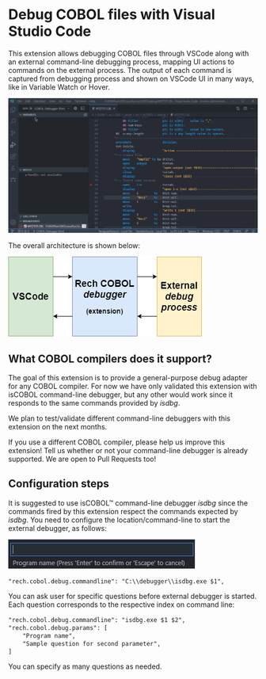 # Debug COBOL files with Visual Studio Code

This extension allows debugging COBOL files through VSCode along with an external command-line debugging process, mapping UI actions to commands on the external process. The output of each command is captured from debugging process and shown on VSCode UI in many ways, like in Variable Watch or Hover.

!['Debugger usage' Debugger usage](images/rech-cobol-debugger-usage.gif)

The overall architecture is shown below:

!['Extension architecture' Extension architecture](images/rech-cobol-debugger-diagram.png)

## What COBOL compilers does it support?

The goal of this extension is to provide a general-purpose debug adapter for any COBOL compiler. For now we have only validated this extension with isCOBOL command-line debugger, but any other would work since it responds to the same commands provided by _isdbg_.

We plan to test/validate different command-line debuggers with this extension on the next months.

If you use a different COBOL compiler, please help us improve this extension! Tell us whether or not your command-line debugger is already supported. We are open to Pull Requests too!

## Configuration steps

It is suggested to use isCOBOL™ command-line debugger _isdbg_ since the commands fired by this extension respect the commands expected by _isdbg_. You need to configure the location/command-line to start the external debugger, as follows:

!['Input UI' Input UI](images/program-name-input.png)

    "rech.cobol.debug.commandline": "C:\\debugger\\isdbg.exe $1",

You can ask user for specific questions before external debugger is started. Each question corresponds to the respective index on command line:

    "rech.cobol.debug.commandline": "isdbg.exe $1 $2",
    "rech.cobol.debug.params": [
        "Program name",
        "Sample question for second parameter",
    ]

You can specify as many questions as needed.
